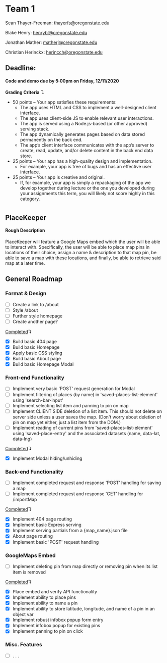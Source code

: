 # Team 1

Sean Thayer-Freeman: thayerfs@oregonstate.edu

Blake Henry: henrybl@oregonstate.edu

Jonathan Mather: matherj@oregonstate.edu

Christian Herinckx: herincch@oregonstate.edu

## Deadline:
#### Code and demo due by 5:00pm on Friday, 12/11/2020

**Grading Criteria** ↴
* 50 points – Your app satisfies these requirements:
  * The app uses HTML and CSS to implement a well-designed client interface.
  * The app uses client-side JS to enable relevant user interactions.
  * The app is served using a Node.js-based (or other approved) serving stack.
  * The app dynamically generates pages based on data stored permanently on the back end.
  * The app’s client interface communicates with the app’s server to create, read, update, and/or delete content in the back end data store.
* 25 points – Your app has a high-quality design and implementation.
  * For example, your app is free of bugs and has an effective user interface.
* 25 points – Your app is creative and original.
  * If, for example, your app is simply a repackaging of the app we develop together during lecture or the one you developed during your assignments this term, you will likely not score highly in this category.


#
## PlaceKeeper
#### Rough Description
PlaceKeeper will feature a Google Maps embed which the user will be
able to interact with. Specifically, the user will be able to place map pins in locations of
their choice, assign a name & description to that map pin, be able to save a map with
these locations, and finally, be able to retrieve said map at a later time.

## General Roadmap

### Format & Design
* [ ] Create a link to /about
* [ ] Style /about
* [ ] Further style homepage
* [ ] Create another page?

<ins>Completed</ins>↴
* [x] Build basic 404 page
* [x] Build basic Homepage
* [x] Apply basic CSS styling
* [x] Build basic About page
* [x] Build basic Homepage Modal

### Front-end Functionality
* [ ] Implement very basic 'POST' request generation for Modal
* [ ] Implement filtering of places (by name) in 'saved-places-list-element' using 'search-bar-input'
* [ ] Implement selecting list item and panning to pin on map
* [ ] Implement CLIENT SIDE deletion of a list item. This should not delete on server side unless a user saves the map. (Don't worry about deletion of pin on map yet either, just a list item from the DOM.)
* [ ] Implement reading of current pins from 'saved-places-list-element' using 'saved-place-entry' and the associated datasets (name, data-lat, data-lng)

<ins>Completed</ins>↴
* [x] Implement Modal hiding/unhiding

### Back-end Functionality
* [ ] Implement completed request and response 'POST' handling for saving a map
* [ ] Implement completed request and response 'GET' handling for /importMap

<ins>Completed</ins>↴
* [x] Implement 404 page routing
* [x] Implement basic Express serving
* [x] Implement serving partials from a {map_name}.json file
* [x] About page routing
* [x] Implement basic 'POST' request handling

### GoogleMaps Embed
* [ ] Implement deleting pin from map directly or removing pin when its list item is removed

<ins>Completed</ins>↴
* [x] Place embed and verify API functionality
* [x] Implement ability to place pins
* [x] Implement ability to name a pin
* [x] Implement ability to store latitude, longitude, and name of a pin in an object var
* [x] Implement robust infobox popup form entry
* [x] Implement infobox popup for existing pins
* [x] Implement panning to pin on click

### Misc. Features
* [ ] . . .
